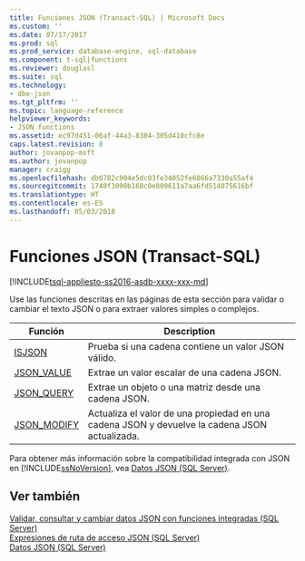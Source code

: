 ```yaml
---
title: Funciones JSON (Transact-SQL) | Microsoft Docs
ms.custom: ''
ms.date: 07/17/2017
ms.prod: sql
ms.prod_service: database-engine, sql-database
ms.component: t-sql|functions
ms.reviewer: douglasl
ms.suite: sql
ms.technology:
- dbe-json
ms.tgt_pltfrm: ''
ms.topic: language-reference
helpviewer_keywords:
- JSON functions
ms.assetid: ec97d451-06af-44a3-8304-305d410cfc8e
caps.latest.revision: 8
author: jovanpop-msft
ms.author: jovanpop
manager: craigg
ms.openlocfilehash: db0782c904e5dc03fe34052fe6866a7330a55af4
ms.sourcegitcommit: 1740f3090b168c0e809611a7aa6fd514075616bf
ms.translationtype: HT
ms.contentlocale: es-ES
ms.lasthandoff: 05/03/2018
---
```

# <a name="json-functions-transact-sql"></a>Funciones JSON (Transact-SQL)
[!INCLUDE[tsql-appliesto-ss2016-asdb-xxxx-xxx-md](../../includes/tsql-appliesto-ss2016-asdb-xxxx-xxx-md.md)]

Use las funciones descritas en las páginas de esta sección para validar o cambiar el texto JSON o para extraer valores simples o complejos.  
  
|Función|Description|  
|--------------|-----------------|  
|[ISJSON](../../t-sql/functions/isjson-transact-sql.md)|Prueba si una cadena contiene un valor JSON válido.|  
|[JSON_VALUE](../../t-sql/functions/json-value-transact-sql.md)|Extrae un valor escalar de una cadena JSON.|  
|[JSON_QUERY](../../t-sql/functions/json-query-transact-sql.md)|Extrae un objeto o una matriz desde una cadena JSON.|  
|[JSON_MODIFY](../../t-sql/functions/json-modify-transact-sql.md)|Actualiza el valor de una propiedad en una cadena JSON y devuelve la cadena JSON actualizada.|

 Para obtener más información sobre la compatibilidad integrada con JSON en [!INCLUDE[ssNoVersion](../../includes/ssnoversion-md.md)], vea [Datos JSON &#40;SQL Server&#41;](../../relational-databases/json/json-data-sql-server.md).  
    
## <a name="see-also"></a>Ver también  
 [Validar, consultar y cambiar datos JSON con funciones integradas &#40;SQL Server&#41;](../../relational-databases/json/validate-query-and-change-json-data-with-built-in-functions-sql-server.md)   
 [Expresiones de ruta de acceso JSON &#40;SQL Server&#41;](../../relational-databases/json/json-path-expressions-sql-server.md)   
 [Datos JSON &#40;SQL Server&#41;](../../relational-databases/json/json-data-sql-server.md)  
  
  
